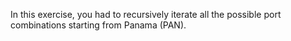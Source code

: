 In this exercise, you had to recursively iterate all the possible port combinations starting from Panama (PAN). 

